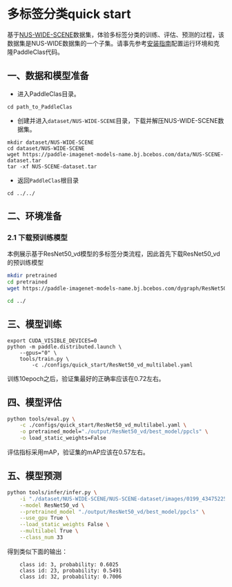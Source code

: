 # 多标签分类quick start

基于[NUS-WIDE-SCENE](https://lms.comp.nus.edu.sg/wp-content/uploads/2019/research/nuswide/NUS-WIDE.html)数据集，体验多标签分类的训练、评估、预测的过程，该数据集是NUS-WIDE数据集的一个子集。请事先参考[安装指南](install.md)配置运行环境和克隆PaddleClas代码。

## 一、数据和模型准备

* 进入PaddleClas目录。

```
cd path_to_PaddleClas
```

* 创建并进入`dataset/NUS-WIDE-SCENE`目录，下载并解压NUS-WIDE-SCENE数据集。

```shell
mkdir dataset/NUS-WIDE-SCENE
cd dataset/NUS-WIDE-SCENE
wget https://paddle-imagenet-models-name.bj.bcebos.com/data/NUS-SCENE-dataset.tar
tar -xf NUS-SCENE-dataset.tar
```

* 返回`PaddleClas`根目录

```
cd ../../
```

## 二、环境准备

### 2.1 下载预训练模型

本例展示基于ResNet50_vd模型的多标签分类流程，因此首先下载ResNet50_vd的预训练模型

```bash
mkdir pretrained
cd pretrained
wget https://paddle-imagenet-models-name.bj.bcebos.com/dygraph/ResNet50_vd_pretrained.pdparams

cd ../
```

## 三、模型训练

```shell
export CUDA_VISIBLE_DEVICES=0
python -m paddle.distributed.launch \
    --gpus="0" \
    tools/train.py \
        -c ./configs/quick_start/ResNet50_vd_multilabel.yaml
```

训练10epoch之后，验证集最好的正确率应该在0.72左右。

## 四、模型评估

```bash
python tools/eval.py \
    -c ./configs/quick_start/ResNet50_vd_multilabel.yaml \
    -o pretrained_model="./output/ResNet50_vd/best_model/ppcls" \
    -o load_static_weights=False
```

评估指标采用mAP，验证集的mAP应该在0.57左右。

## 五、模型预测

```bash
python tools/infer/infer.py \
    -i "./dataset/NUS-WIDE-SCENE/NUS-SCENE-dataset/images/0199_434752251.jpg" \
    --model ResNet50_vd \
    --pretrained_model "./output/ResNet50_vd/best_model/ppcls" \
    --use_gpu True \
    --load_static_weights False \
    --multilabel True \
    --class_num 33
```

得到类似下面的输出：
```    
    class id: 3, probability: 0.6025
	class id: 23, probability: 0.5491
	class id: 32, probability: 0.7006
```

